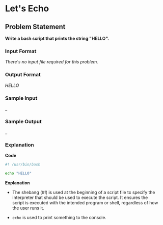 # Let's Echo

## Problem Statement

**Write a bash script that prints the string "HELLO".**

### Input Format
*There's no input file required for this problem.*

### Output Format
*HELLO*

### Sample Input
_

### Sample Output
_

### Explanation

**Code**
```bash
#! /usr/bin/bash

echo "HELLO"
```

**Explanation**
- The shebang (#!) is used at the beginning of a script file to specify the interpreter that should be used to execute the script. It ensures the script is executed with the intended program or shell, regardless of how the user runs it.

- ```echo``` is used to print something to the console.